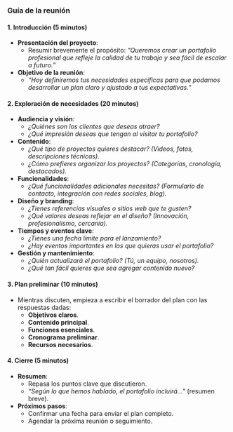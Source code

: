 
### **Guía de la reunión**

#### **1. Introducción (5 minutos)**
- **Presentación del proyecto**:
  - Resumir brevemente el propósito: *“Queremos crear un portafolio profesional que refleje la calidad de tu trabajo y sea fácil de escalar a futuro.”*
- **Objetivo de la reunión**:
  - *“Hoy definiremos tus necesidades específicas para que podamos desarrollar un plan claro y ajustado a tus expectativas.”*

#### **2. Exploración de necesidades (20 minutos)**
- **Audiencia y visión**:
  - *¿Quiénes son los clientes que deseas atraer?*
  - *¿Qué impresión deseas que tengan al visitar tu portafolio?*
- **Contenido**:
  - *¿Qué tipo de proyectos quieres destacar? (Videos, fotos, descripciones técnicas).*
  - *¿Cómo prefieres organizar los proyectos? (Categorías, cronología, destacados).*
- **Funcionalidades**:
  - *¿Qué funcionalidades adicionales necesitas? (Formulario de contacto, integración con redes sociales, blog).*
- **Diseño y branding**:
  - *¿Tienes referencias visuales o sitios web que te gusten?*
  - *¿Qué valores deseas reflejar en el diseño? (Innovación, profesionalismo, cercanía).*
- **Tiempos y eventos clave**:
  - *¿Tienes una fecha límite para el lanzamiento?*
  - *¿Hay eventos importantes en los que quieras usar el portafolio?*
- **Gestión y mantenimiento**:
  - *¿Quién actualizará el portafolio? (Tú, un equipo, nosotros).*
  - *¿Qué tan fácil quieres que sea agregar contenido nuevo?*

#### **3. Plan preliminar (10 minutos)**
- Mientras discuten, empieza a escribir el borrador del plan con las respuestas dadas:
  - **Objetivos claros**.
  - **Contenido principal**.
  - **Funciones esenciales**.
  - **Cronograma preliminar**.
  - **Recursos necesarios**.

#### **4. Cierre (5 minutos)**
- **Resumen**:
  - Repasa los puntos clave que discutieron.
  - *“Según lo que hemos hablado, el portafolio incluirá...”* (resumen breve).
- **Próximos pasos**:
  - Confirmar una fecha para enviar el plan completo.
  - Agendar la próxima reunión o seguimiento.
